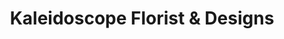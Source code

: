 ---
title: "Kaleidoscope Florist & Designs"
url: /florence/kaleidoscope-florist-und-designs/
shop: Blumen
---